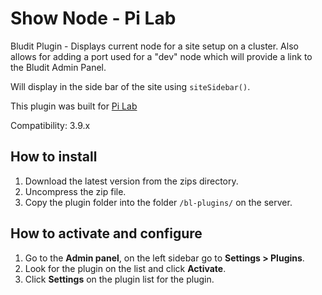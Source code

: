 # Show Node - Pi Lab
Bludit Plugin - Displays current node for a site setup on a cluster. Also allows for adding a port used for a "dev" node which will provide a link to the Bludit Admin Panel.

Will display in the side bar of the site using `siteSidebar()`. 

This plugin was built for [Pi Lab](https://pilab.dev)

Compatibility: 3.9.x

## How to install
1. Download the latest version from the zips directory.
2. Uncompress the zip file.
3. Copy the plugin folder into the folder `/bl-plugins/` on the server.

## How to activate and configure
1. Go to the **Admin panel**, on the left sidebar go to **Settings > Plugins**.
2. Look for the plugin on the list and click **Activate**.
3. Click **Settings** on the plugin list for the plugin.
